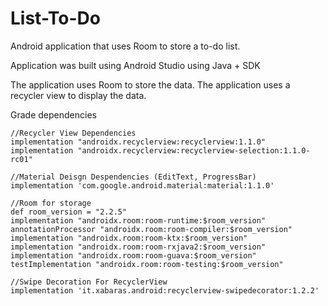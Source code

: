 # List-To-Do
Android application that uses Room to store a to-do list.


Application was built using Android Studio using Java + SDK

The application uses Room to store the data.
The application uses a recycler view to display the data.

Grade dependencies

    //Recycler View Dependencies
    implementation "androidx.recyclerview:recyclerview:1.1.0"
    implementation "androidx.recyclerview:recyclerview-selection:1.1.0-rc01"
    
    //Material Deisgn Despendencies (EditText, ProgressBar)
    implementation 'com.google.android.material:material:1.1.0'
    
    //Room for storage
    def room_version = "2.2.5"
    implementation "androidx.room:room-runtime:$room_version"
    annotationProcessor "androidx.room:room-compiler:$room_version"
    implementation "androidx.room:room-ktx:$room_version"
    implementation "androidx.room:room-rxjava2:$room_version"
    implementation "androidx.room:room-guava:$room_version"
    testImplementation "androidx.room:room-testing:$room_version"
    
    //Swipe Decoration For RecyclerView
    implementation 'it.xabaras.android:recyclerview-swipedecorator:1.2.2'
    
    



    
    

